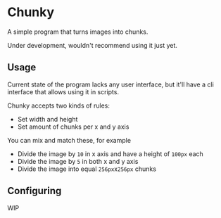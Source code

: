 # Chunky

A simple program that turns images into chunks.

Under development, wouldn't recommend using it just yet.

## Usage

Current state of the program lacks any user interface, but it'll
have a cli interface that allows using it in scripts.

Chunky accepts two kinds of rules:
* Set width and height
* Set amount of chunks per x and y axis

You can mix and match these, for example
* Divide the image by `10` in x axis and have a height of `100px` each
* Divide the image by `5` in both x and y axis
* Divide the image into equal `256px`x`256px` chunks

## Configuring

WIP